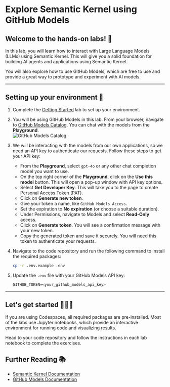 # Explore Semantic Kernel using GitHub Models

## Welcome to the hands-on labs! 🎉

In this lab, you will learn how to interact with Large Language Models (LLMs) using Semantic Kernel. This will give you a solid foundation for building AI agents and applications using Semantic Kernel.

You will also explore how to use GitHub Models, which are free to use and provide a great way to prototype and experiment with AI models.

---

## Setting up your environment 🔧

1. Complete the [Getting Started](00-getting_started.md) lab to set up your environment.
2. You will be using GitHub Models in this lab. From your browser, navigate to [GitHub Models Catalog](https://github.com/marketplace?type=models). You can chat with the models from the **Playground**. </br>
   ![GitHub Models Catalog](https://docs.github.com/assets/images/help/models/models-catalog.png)
3. We will be interacting with the models from our own applications, so we need an API key to authenticate our requests. Follow these steps to get your API key:

    - From the **Playground**, select `gpt-4o` or any other chat completion model you want to use.
    - On the top right corner of the **Playground**, click on the **Use this model** button. This will open a pop-up window with API key options.
    - Select **Get Developer Key**. This will take you to the page to create Personal Access Token (PAT).
    - Click on **Generate new token**.
    - Give your token a name, like `GitHub Models Access`.
    - Set the expiration to **No expiration** (or choose a suitable duration).
    - Under Permissions, navigate to Models and select  **Read-Only** access.
    - Click on **Generate token**. You will see a confirmation message with your new token.
    - Copy the generated token and save it securely. You will need this token to authenticate your requests.

4. Navigate to the code repository and run the following command to install the required packages:

    ```bash
    cp -r .env.example .env
    ```

5. Update the `.env` file with your GitHub Models API key:

    ```plaintext
    GITHUB_TOKEN=<your_github_models_api_key>
    ```

---

## Let's get started 👩‍💻🤖

If you are using Codespaces, all required packages are pre-installed.
Most of the labs use Jupyter notebooks, which provide an interactive environment for running code and visualizing results.

Head to your code repository and follow the instructions in each lab notebook to complete the exercises.

## Further Reading 📚

- [Semantic Kernel Documentation](https://learn.microsoft.com/semantic-kernel/)
- [GitHub Models Documentation](https://docs.github.com/en/github-models/use-github-models)